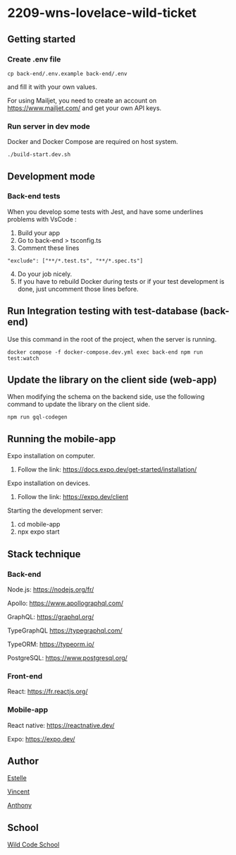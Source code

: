 # 2209-wns-lovelace-wild-ticket

## Getting started

### Create .env file

```
cp back-end/.env.example back-end/.env
```

and fill it with your own values.

For using Mailjet, you need to create an account on https://www.mailjet.com/ and get your own API keys.

### Run server in dev mode

Docker and Docker Compose are required on host system.

```
./build-start.dev.sh
```

## Development mode

### Back-end tests

When you develop some tests with Jest, and have some underlines problems with VsCode :

1. Build your app
2. Go to back-end > tsconfig.ts
3. Comment these lines

```
"exclude": ["**/*.test.ts", "**/*.spec.ts"]
```

4. Do your job nicely.
5. If you have to rebuild Docker during tests or if your test development is done, just uncomment those lines before.

## Run Integration testing with test-database (back-end)

Use this command in the root of the project, when the server is running.

```
docker compose -f docker-compose.dev.yml exec back-end npm run test:watch
```

## Update the library on the client side (web-app)

When modifying the schema on the backend side, use the following command to update the library on the client side.

```
npm run gql-codegen
```

## Running the mobile-app

Expo installation on computer.

1. Follow the link: https://docs.expo.dev/get-started/installation/


Expo installation on devices.

1. Follow the link: https://expo.dev/client


Starting the development server:

1. cd mobile-app
2. npx expo start

## Stack technique

### Back-end

Node.js:
https://nodejs.org/fr/

Apollo:
https://www.apollographql.com/

GraphQL:
https://graphql.org/

TypeGraphQL
https://typegraphql.com/

TypeORM:
https://typeorm.io/

PostgreSQL:
https://www.postgresql.org/

### Front-end

React:
https://fr.reactjs.org/

### Mobile-app

React native:
https://reactnative.dev/

Expo:
https://expo.dev/


## Author

[Estelle](https://github.com/Estelle9)

[Vincent](https://github.com/vincentDubresson)

[Anthony](https://github.com/Anthony-AGTN)

## School

[Wild Code School](https://github.com/WildCodeSchool)
